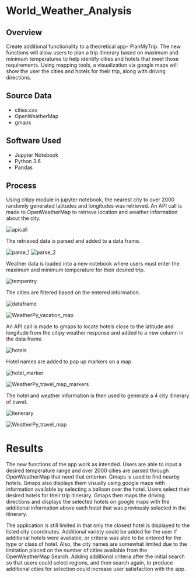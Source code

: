 # World_Weather_Analysis
## Overview
Create additional functionality to a theoretical app- PlanMyTrip.  The new functions will allow users to plan a trip itinerary based on maximum and minimum temperatures to help identify cities and hotels that meet those requirements.  Using mapping tools, a visualization via google maps will show the user the cities and hotels for their trip, along with driving directions.  

## Source Data
  - cities.csv
  - OpenWeatherMap
  - gmaps

## Software Used
   - Jupyter Notebook
   - Python 3.6
   - Pandas
## Process
Using citipy module in jupyter notebook, the nearest city to over 2000 randomly generated latitudes and longitudes was retrieved.  An API call is made to OpenWeatherMap to retrieve location and weather information about the city.   

![apicall](https://user-images.githubusercontent.com/79231355/130525109-76ff78bf-028f-41de-b3b9-8b7e247475a7.png)

The retrieved data is parsed and added to a data frame.

![parse_1](https://user-images.githubusercontent.com/79231355/130525119-fe6f2f87-df37-4fde-a0b3-2d0cc255a6ec.png)
![parse_2](https://user-images.githubusercontent.com/79231355/130525126-beb32812-4030-47dc-b8d7-e40f920cd459.png)

Weather data is loaded into a new notebook where users must enter the maximum and minimum temperature for their desired trip.  

![tempentry](https://user-images.githubusercontent.com/79231355/130525142-1f5e0d16-51ad-4480-8e54-84f4a58286ef.png)

The cities are filtered based on the entered information.

![dataframe](https://user-images.githubusercontent.com/79231355/130525284-38e5da2d-b2ff-43af-a105-2fc752e20045.png)

![WeatherPy_vacation_map](https://user-images.githubusercontent.com/79231355/130525333-c1c101ba-b6c8-46d9-9f13-b910e7cb2b32.png)

An API call is made to gmaps to locate hotels close to the latitude and longitude from the citipy weather response and added to a new column in the data frame.  

![hotels](https://user-images.githubusercontent.com/79231355/130525260-a95c954e-fae8-46c9-84a6-d08896a5ae89.png)

Hotel names are added to pop up markers on a map. 

![hotel_marker](https://user-images.githubusercontent.com/79231355/130525293-a0fe80d3-9fe5-42ec-a697-65531a1f60ee.png)

![WeatherPy_travel_map_markers](https://user-images.githubusercontent.com/79231355/130525357-526ef883-bbc0-4d67-a8ce-99f20b82aa3d.png)

 The hotel and weather information is then used to generate a 4 city itinerary of travel.   
 
 ![itenerary](https://user-images.githubusercontent.com/79231355/130525300-badab636-d244-4f6b-8433-75b317f9ae4d.png)
 
 ![WeatherPy_travel_map](https://user-images.githubusercontent.com/79231355/130525376-9dd0ef94-3a03-4ffb-a6ca-ff612fb35bba.png)

# Results
The new functions of the app work as intended.  Users are able to input a desired temperature range and over 2000 cities are parsed through OpenWeatherMap that need that criterion.  Gmaps is used to find nearby hotels.  Gmaps also displays them visually using google maps with information available by selecting a balloon over the hotel.  Users select their desired hotels for their trip itinerary.  Gmaps then maps the driving directions and displays the selected hotels on google maps with the additional information above each hotel that was previously selected in the itinerary.  

The application is still limited in that only the closest hotel is displayed to the listed city coordinates.  Additional variety could be added for the user if additional hotels were available, or criteria was able to be entered for the type or class of hotel.  Also, the city names are somewhat limited due to the limitation placed on the number of cities available from the OpenWeatherMap Search.  Adding additional criteria after the initial search so that users could select regions, and then search again, to produce additional cities for selection could increase user satisfaction with the app.
